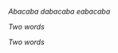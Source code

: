 *Ab<selection>ac<caret></selection>aba* *<selection>dab<caret></selection>acaba* *eaba<selection>caba<caret></selection>*

*Two <selection>words<caret></selection>*

_Two <selection>words<caret></selection>_